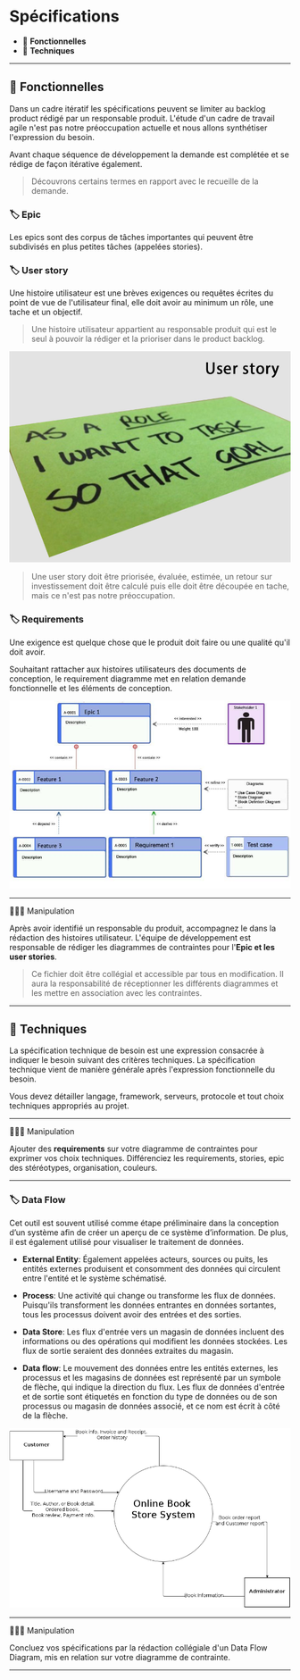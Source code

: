 # Spécifications

* 🔖 **Fonctionnelles**
* 🔖 **Techniques**

___

## 📑 Fonctionnelles

Dans un cadre itératif les spécifications peuvent se limiter au backlog product rédigé par un responsable produit. L'étude d'un cadre de travail agile n'est pas notre préoccupation actuelle et nous allons synthétiser l'expression du besoin.

Avant chaque séquence de développement la demande est complétée et se rédige de façon itérative également.

> Découvrons certains termes en rapport avec le recueille de la demande.

### 🏷️ **Epic**

Les epics sont des corpus de tâches importantes qui peuvent être subdivisés en plus petites tâches (appelées stories).

### 🏷️ **User story**

Une histoire utilisateur est une brèves exigences ou requêtes écrites du point de vue de l'utilisateur final,  elle doit avoir au minimum un rôle, une tache et un objectif. 

> Une histoire utilisateur appartient au responsable produit qui est le seul à pouvoir la rédiger et la prioriser dans le product backlog.

![image](https://raw.githubusercontent.com/seeren-training/Agile/master/wiki/resources/03/07-User-Story.jpg)

> Une user story doit être priorisée, évaluée, estimée, un retour sur investissement doit être calculé puis elle doit être découpée en tache, mais ce n'est pas notre préoccupation.

### 🏷️ **Requirements**

Une exigence est quelque chose que le produit doit faire ou une qualité qu'il doit avoir.

Souhaitant rattacher aux histoires utilisateurs des documents de conception, le requirement diagramme met en relation demande fonctionnelle et les éléments de conception.

![image](https://raw.githubusercontent.com/seeren-training/Methodo/master/wiki/resources/requirement.jpg)

___

👨🏻‍💻 Manipulation

Après avoir identifié un responsable du produit, accompagnez le dans la rédaction des histoires utilisateur. L'équipe de développement est responsable de rédiger les diagrammes de contraintes pour l'**Epic et les user stories**. 

> Ce fichier doit être collégial et accessible par tous en modification. Il aura la responsabilité de réceptionner les différents diagrammes et les mettre en association avec les contraintes. 

___

## 📑 Techniques

La spécification technique de besoin  est une expression consacrée à indiquer le besoin suivant des critères techniques. La spécification technique vient de manière générale après l'expression fonctionnelle du besoin.

Vous devez détailler langage, framework, serveurs, protocole et tout choix techniques appropriés au projet.

___

👨🏻‍💻 Manipulation

Ajouter des **requirements** sur votre diagramme de contraintes pour exprimer vos choix techniques. Différenciez les requirements, stories, epic des stéréotypes, organisation, couleurs.

___

### 🏷️ **Data Flow**

Cet outil est souvent utilisé comme étape préliminaire dans la conception d’un système afin de créer un aperçu de ce système d’information. De plus, il est également utilisé pour visualiser le traitement de données. 

* **External Entity**: Également appelées acteurs, sources ou puits, les entités externes produisent et consomment des données qui circulent entre l'entité et le système schématisé.

* **Process**: Une activité qui change ou transforme les flux de données. Puisqu'ils transforment les données entrantes en données sortantes, tous les processus doivent avoir des entrées et des sorties.

* **Data Store**: Les flux d'entrée vers un magasin de données incluent des informations ou des opérations qui modifient les données stockées. Les flux de sortie seraient des données extraites du magasin.

* **Data flow**: Le mouvement des données entre les entités externes, les processus et les magasins de données est représenté par un symbole de flèche, qui indique la direction du flux. Les flux de données d'entrée et de sortie sont étiquetés en fonction du type de données ou de son processus ou magasin de données associé, et ce nom est écrit à côté de la flèche.

![image](https://raw.githubusercontent.com/seeren-training/Methodo/master/wiki/resources/dataflow.png)

___

👨🏻‍💻 Manipulation

Concluez vos spécifications par la rédaction collégiale d'un Data Flow Diagram, mis en relation sur votre diagramme de contrainte.

___